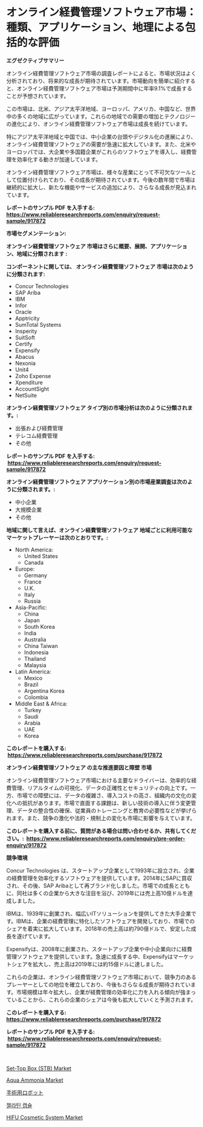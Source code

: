 <p><h1>オンライン経費管理ソフトウェア市場：種類、アプリケーション、地理による包括的な評価</h1></p><p><strong>エグゼクティブサマリー</strong></p>
<p><p>オンライン経費管理ソフトウェア市場の調査レポートによると、市場状況はよく分析されており、将来的な成長が期待されています。市場動向を簡単に紹介すると、オンライン経費管理ソフトウェア市場は予測期間中に年率9.1%で成長することが予想されています。</p><p>この市場は、北米、アジア太平洋地域、ヨーロッパ、アメリカ、中国など、世界中の多くの地域に広がっています。これらの地域での需要の増加とテクノロジーの進化により、オンライン経費管理ソフトウェア市場は成長を続けています。</p><p>特にアジア太平洋地域と中国では、中小企業の台頭やデジタル化の進展により、オンライン経費管理ソフトウェアの需要が急速に拡大しています。また、北米やヨーロッパでは、大企業や多国籍企業がこれらのソフトウェアを導入し、経費管理を効率化する動きが加速しています。</p><p>オンライン経費管理ソフトウェア市場は、様々な産業にとって不可欠なツールとして位置付けられており、その成長が期待されています。今後の数年間で市場は継続的に拡大し、新たな機能やサービスの追加により、さらなる成長が見込まれています。</p></p>
<p><strong>レポートのサンプル PDF を入手する: <a href="https://www.reliableresearchreports.com/enquiry/request-sample/917872">https://www.reliableresearchreports.com/enquiry/request-sample/917872</a></strong></p>
<p><strong>市場セグメンテーション:</strong></p>
<p><strong> オンライン経費管理ソフトウェア 市場はさらに概要、展開、アプリケーション、地域に分類されます :</strong></p>
<p><strong>コンポーネントに関しては、 オンライン経費管理ソフトウェア 市場は次のように分類されます: &nbsp;</strong></p>
<p><ul><li>Concur Technologies</li><li>SAP Ariba</li><li>IBM</li><li>Infor</li><li>Oracle</li><li>Apptricity</li><li>SumTotal Systems</li><li>Insperity</li><li>SuitSoft</li><li>Certify</li><li>Expensify</li><li>Abacus</li><li>Nexonia</li><li>Unit4</li><li>Zoho Expense</li><li>Xpenditure</li><li>AccountSight</li><li>NetSuite</li></ul></p>
<p><strong> オンライン経費管理ソフトウェア タイプ別の市場分析は次のように分類されます。:</strong></p>
<p><ul><li>出張および経費管理</li><li>テレコム経費管理</li><li>その他</li></ul></p>
<p><strong>レポートのサンプル PDF を入手する: &nbsp;<a href="https://www.reliableresearchreports.com/enquiry/request-sample/917872">https://www.reliableresearchreports.com/enquiry/request-sample/917872</a></strong></p>
<p><strong> オンライン経費管理ソフトウェア アプリケーション別の市場産業調査は次のように分類されます。:</strong></p>
<p><ul><li>中小企業</li><li>大規模企業</li><li>その他</li></ul></p>
<p><strong>地域に関して言えば、オンライン経費管理ソフトウェア 地域ごとに利用可能なマーケットプレーヤーは次のとおりです。:</strong></p>
<p><ul>
    <li>
        North America:
        <ul>
            <li>United States</li>
            <li>Canada</li>
        </ul>
    </li>
    <li>
        Europe:
        <ul>
            <li>Germany</li>
            <li>France</li>
            <li>U.K.</li>
            <li>Italy</li>
            <li>Russia</li>
        </ul>
    </li>
    <li>
        Asia-Pacific:
        <ul>
            <li>China</li>
            <li>Japan</li>
            <li>South Korea</li>
            <li>India</li>
            <li>Australia</li>
            <li>China Taiwan</li>
            <li>Indonesia</li>
            <li>Thailand</li>
            <li>Malaysia</li>
        </ul>
    </li>
    <li>
        Latin America:
        <ul>
            <li>Mexico</li>
            <li>Brazil</li>
            <li>Argentina Korea</li>
            <li>Colombia</li>
        </ul>
    </li>
    <li>
        Middle East & Africa:
        <ul>
            <li>Turkey</li>
            <li>Saudi</li>
            <li>Arabia</li>
            <li>UAE</li>
            <li>Korea</li>
        </ul>
    </li>
    </ul></p>
<p><strong>このレポートを購入する: &nbsp;<a href="https://www.reliableresearchreports.com/purchase/917872">https://www.reliableresearchreports.com/purchase/917872</a></strong></p>
<p><strong>オンライン経費管理ソフトウェア の主な推進要因と障壁 市場</strong></p>
<p><p>オンライン経費管理ソフトウェア市場における主要なドライバーは、効率的な経費管理、リアルタイムの可視化、データの正確性とセキュリティの向上です。一方、市場での障壁には、データの複雑さ、導入コストの高さ、組織内の文化の変化への抵抗があります。市場で直面する課題は、新しい技術の導入に伴う変更管理、データの整合性の確保、従業員のトレーニングと教育の必要性などが挙げられます。また、競争の激化や法的・規制上の変化も市場に影響を与えています。</p></p>
<p><strong>このレポートを購入する前に、質問がある場合は問い合わせるか、共有してください。:&nbsp; <a href="https://www.reliableresearchreports.com/enquiry/pre-order-enquiry/917872">https://www.reliableresearchreports.com/enquiry/pre-order-enquiry/917872</a></strong></p>
<p><strong>競争環境</strong></p>
<p><p>Concur Technologies は、スタートアップ企業として1993年に設立され、企業の経費管理を効率化するソフトウェアを提供しています。2014年にSAPに買収され、その後、SAP Aribaとして再ブランド化しました。市場での成長とともに、同社は多くの企業から大きな注目を浴び、2019年には売上高10億ドルを達成しました。</p><p>IBMは、1939年に創業され、幅広いITソリューションを提供してきた大手企業です。IBMは、企業の経費管理に特化したソフトウェアを開発しており、市場でのシェアを着実に拡大しています。2018年の売上高は約790億ドルで、安定した成長を遂げています。</p><p>Expensifyは、2008年に創業され、スタートアップ企業や中小企業向けに経費管理ソフトウェアを提供しています。急速に成長する中、Expensifyはマーケットシェアを拡大し、売上高は2019年には約15億ドルに達しました。</p><p>これらの企業は、オンライン経費管理ソフトウェア市場において、競争力のあるプレーヤーとしての地位を確立しており、今後もさらなる成長が期待されています。市場規模は年々拡大し、企業が経費管理の効率化に力を入れる傾向が強まっていることから、これらの企業のシェアは今後も拡大していくと予測されます。</p></p>
<p><strong>このレポートを購入する: &nbsp; <a href="https://www.reliableresearchreports.com/purchase/917872">https://www.reliableresearchreports.com/purchase/917872</a></strong></p>
<p><strong>レポートのサンプル PDF を入手する: &nbsp;<a href="https://www.reliableresearchreports.com/enquiry/request-sample/917872">https://www.reliableresearchreports.com/enquiry/request-sample/917872</a></strong><strong></strong></p>
<p>&nbsp;</p>
<p><p><a href="https://view.publitas.com/reportprime-1/decoding-the-set-top-box-stb-market-a-deep-dive-into-the-latest-market-trends-market-segmentation-and-competitive-analysis/">Set-Top Box (STB) Market</a></p><p><a href="https://view.publitas.com/reportprime-1/aqua-ammonia-market-size-growth-outlook-from-2024-to-2031-projecting-at-markets-trends-analysis-by-application-regional-outlook-and-revenue/">Aqua Ammonia Market</a></p><p><a href="https://medium.com/@johca23/%E5%A4%96%E7%A7%91%E6%89%8B%E8%A1%93%E7%94%A8%E3%83%AD%E3%83%9C%E3%83%83%E3%83%88%E3%81%AE%E5%B8%82%E5%A0%B4-%E5%B8%82%E5%A0%B4%E3%82%B7%E3%82%A7%E3%82%A2-%E5%B8%82%E5%A0%B4%E5%8B%95%E5%90%91-%E5%B0%86%E6%9D%A5%E3%81%AE%E6%88%90%E9%95%B7%E3%82%92%E6%8E%A2%E3%82%8B-52afe3eb9c9a">手術用ロボット</a></p><p><a href="https://medium.com/@nicholepatriciadoylenwnrjr0/%EC%A0%A4%EB%9F%AC%ED%8B%B4-%EC%BA%A1%EC%8A%90-%EC%8B%9C%EC%9E%A5-%EA%B7%9C%EB%AA%A8-%EC%97%B0%ED%8F%89%EA%B7%A0-%EC%84%B1%EC%9E%A5%EC%9C%A8-%ED%8A%B8%EB%A0%8C%EB%93%9C-2024-2030-e44bb763bb5f">젤라틴 캡슐</a></p><p><a href="https://fearless-okapi-6c8.notion.site/HIFU-Cosmetic-System-Market-Research-Report-Provides-thorough-Industry-Overview-which-offers-an-In--28adf63207364f8385aa7f340d6559a9">HIFU Cosmetic System Market</a></p></p>